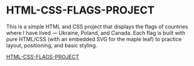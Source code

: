 # HTML-CSS-FLAGS-PROJECT
This is a simple HTML and CSS project that displays the flags of countries where I have lived — Ukraine, Poland, and Canada. Each flag is built with pure HTML/CSS (with an embedded SVG for the maple leaf) to practice layout, positioning, and basic styling.

[ HTML-CSS-FLAGS-PROJECT ](https://linnetdev.github.io/HTML-CSS-FLAGS-PROJECT/)
